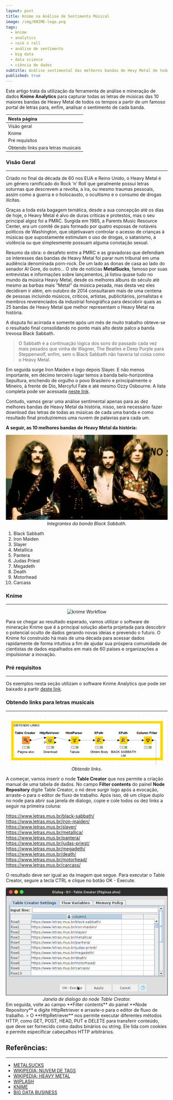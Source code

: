 ```yaml
---
layout: post
title: Knime na Análise de Sentimento Músical
image: /img/KNIME-logo.png
tags:
  - knime
  - analytics
  - rock n roll
  - análise de sentimento
  - big data
  - data science
  - ciência de dados
subtitle: Análise sentimental das melhores bandas de Hevy Metal de todos os tempos
published: true
---
```

Este artigo trata da utilização da ferramenta de análise e mineração de dados **Knime Analytics** para capturar todas as letras de músicas das 10 maiores bandas de Heavy Metal de todos os tempos a partir de um famoso portal de letras para, enfim, analisar o sentimento de cada banda.  

| Nesta página |
| :------      |
| Visão geral  | 
| Knime        |
| Pré requisitos | 
| Obtendo links para letras musicais |

### Visão Geral
---
Criado no final da década de 60 nos EUA e Reino Unido, o Heavy Metal é um gênero ramificado do Rock ‘n’ Roll que geralmente possui letras soturnas que descrevem a revolta, a ira, ou mesmo traumas pessoais, assim como a guerra e o holocausto, o ocultismo e o consumo de drogas ilícitas.

Graças a toda esta bagagem temática, desde a sua concepção até os dias de hoje, o Heavy Metal é alvo de duras críticas e protestos, mas o seu principal algoz foi a PMRC. Surgida em 1985, a Parents Music Resource Center, era um comitê de pais formado por quatro esposas de notáveis políticos de Washington, que objetivavam controlar o acesso de crianças à músicas que supostamente estimulam o uso de drogas, o satanismo, a violência ou que simplesmente possuam alguma conotação sexual.

Resumo da obra: o desafeto entre a PMRC e as gravadoras que defendiam os interesses das bandas de Heavy Metal foi parar num tribunal em uma audiência denominada porn-rock. De um lado as donas de casa ao lado do senador Al Gore, do outro...
O site de notícias **MetalSucks**, famoso por suas entrevistas e informações sobre lançamentos, já listou quase tudo no mundo da música Heavy Metal, desde os melhores álbuns do século até mesmo as barbas mais “Metal” da música pesada, mas desta vez eles decidiram ir além, em outubro de 2014 consultaram mais de uma centena de pessoas incluindo músicos, críticos, artistas, publicitários, jornalistas e membros reverenciados da industrial fonográfica para descobrir quais as 25 bandas de Heavy Metal que melhor representam o Heavy Metal na história.

A disputa foi acirrada e somente após um mês de muito trabalho obteve-se o resultado final consolidando no ponto mais alto deste palco a banda trevosa Black Sabbath.

> O Sabbath é a continuação lógica dos sons do passado cada vez mais pesados que vinha de Wagner, The Beatles e Deep Purple para Steppenwolf, enfim, sem o Black Sabbath não haveria tal coisa como o Heavy Metal.

Em seguida surge Iron Maiden e logo depois Slayer. E não menos importante, em décimo terceiro lugar temos a banda belo-horizontina Sepultura, enchendo de orgulho o povo Brasileiro e principalmente o Mineiro, à frente de Dio, Mercyful Fate e até mesmo Ozzy Osbourne. A lista completa pode ser acessada [neste link](http://www.metalsucks.net/2014/11/14/25-best-metal-bands-time-real-1-black-sabbath/).

Contudo, vamos gerar uma análise sentimental apenas para as dez melhores bandas de Heavy Metal da história, nisso, será necessário fazer download das letras de todas as músicas de cada uma banda e como resultado final produziremos uma nuvem de palavras para cada um.  

**A seguir, as 10 melhores bandas de Heavy Metal da história:**  
<center>
<img src="/img/blacksabbath.jpg" alt="Integrantes do Black Sabbath">
<br>
<em>Integrantes da banda Black Sabbath.</em>
</center>

01. Black Sabbath 
02. Iron Maiden
03. Slayer
04. Metallica
05. Pantera 
06. Judas Priest 
07. Megadeth 
08. Death
09. Motorhead 
10. Carcass 

### Knime 
---
<center>
<img src="https://www.knime.org/files/images/products/AnalyticsPlatform/end-to-end_analytics_workflow.png" alt="knime Workflow">
</center>

Para se chegar ao resultado esperado, vamos utilizar o software de mineração Knime que é a principal solução aberta projetada para descobrir o potencial oculto de dados gerando novas ideias e prevendo o futuro. O Knime foi construído há mais de uma década para acessar dados rapidamente de forma intuitiva a fim de ajudar sua próspera comunidade de cientistas de dados espalhados em mais de 60 países e organizações a impulsionar a inovação. 

### Pré requisitos
---
Os exemplos nesta seção utilizam o software Knime Analytics que pode ser baixado a partir [deste link](https://www.knime.org/downloads/overview).

### Obtendo links para letras musicais 
---
<center>
<img src="/img/1_OBTENDOLINKS.png" alt="Obtendo links">
<br>
<em>Obtendo links.</em>
</center>

A começar, vamos inserir o node **Table Creator** que nos permite a criação manual de uma tabela de dados. No campo **Filter contents** do painel **Node Repository** digite Table Creator, o nó deve surgir logo após a evocação, arraste-o para o editor de fluxo de trabalho. Após isso, dê um clique duplo no node para abrir sua janela de dialogo, copie e cole todos os dez links a seguir na primeira coluna:

https://www.letras.mus.br/black-sabbath/  
https://www.letras.mus.br/iron-maiden/  
https://www.letras.mus.br/slayer/  
https://www.letras.mus.br/metallica/  
https://www.letras.mus.br/pantera/  
https://www.letras.mus.br/judas-priest/  
https://www.letras.mus.br/megadeth/  
https://www.letras.mus.br/death/  
https://www.letras.mus.br/motorhead/  
https://www.letras.mus.br/carcass/  

O resultado deve ser igual ao da imagem que segue. Para executar o Table Creator, segure a tecla CTRL e clique no botão OK - Execute.  
<center>
<img src="/img/2-dialogo.png" alt="Janela de dialog do nó Table Creator" width="600">
<br>
<em>Janela de dialogo do node Table Creator.</em>
</center>   
Em seguida, volte ao campo **Filter contents** do painel **Node Repository** e digite HttpRetriever e arraste-o para o editor de fluxo de trabalho.
> O **HttpRetriever** nos permite executar diferentes métodos HTTP, como GET, POST, HEAD, PUT e DELETE para transferir conteúdo, que deve ser fornecido como dados binários ou string. Ele lida com cookies e permite especificar cabeçalhos HTTP arbitrários.


     
     
## Referências:
---
* [METALSUCKS](http://www.metalsucks.net/2014/11/14/25-best-metal-bands-time-real-1-black-sabbath/)  
* [WIKIPEDIA: NUVEM DE TAGS](https://pt.wikipedia.org/wiki/Nuvem_de_tags)  
* [WIKIPEDIA: HEAVY METAL](https://pt.wikipedia.org/wiki/Heavy_metal)
* [WIPLASH](https://whiplash.net/materias/curiosidades/070046-twistedsister.html)
* [KNIME](https://www.knime.org/)  
* [BIG DATA BUSINESS](http://www.bigdatabusiness.com.br/como-classificar-sentimentos-nas-redes-sociais/)
